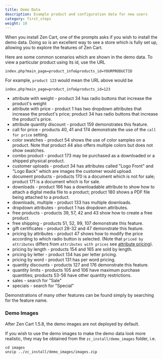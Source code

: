 ```yaml
---
title: Demo Data 
description: Example product and configuration data for new users 
category: first_steps
weight: 10
---
```


When you install Zen Cart, one of the prompts asks if you wish to install 
the demo data.  Doing so is an excellent way to see a store which is fully set up, allowing you to explore the features of Zen Cart.

Here are some common scenarios which are shown in the demo data.  To view a particular product using its id, use the URL 

```
index.php?main_page=product_info&products_id=YOURPRODUCTID
```

For example, `product 123` would mean the URL above would be 

```
index.php?main_page=product_info&products_id=123
```

- attribute with weight - product 34 has radio buttons that increase the product's weight
- attribute with price - product 1 has two dropdown attributes that increase the product's price; product 34 has radio buttons that increase the product's price. 
- attribute quantity discount - product 159 demonstrates this feature.
- call for price - products 40, 41 and 174 demonstrate the use of the `call for price` setting.
- color swatches -  product 54 shows the use of color samples on a product.  Note that product 44 also offers multiple colors but does not show swatches. 
- combo product - product 173 may be purchased as a downloaded or a shipped physical product.
- customer uploads - product 34 has attributes called "Logo Front" and "Logo Back" which are images the customer would upload. 
- document products - products 170 is a document which is not for sale; product 171 is a document which is for sale. 
- downloads - product 166 has a downloadable attribute to show how to attach a digital media file to a product; product 180 shows a PDF file being attached to a product. 
- downloads, multiple - product 133 has multiple downloads.
- dropdown attributes - product 1 has dropdown attributes.
- free products - products 39, 57, 42 and 43 show how to create a free product.
- free shipping - products 51, 52, 99, 107 demonstrate this feature.
- gift certificates - product 28-32 and 47 demonstrate this feature.
- pricing by attributes - product 47 shows how to modify the price according to which radio button is selected.  (Note that `priced by attributes` differs from `attributes with prices` see [attribute pricing](/user/products/attribute_pricing/)). 
- pricing by length - products 154 and 165 are sold by length.
- pricing by letter - product 134 has per letter pricing.
- pricing by word - product 131 has per word pricing.
- quantity discounts - products 127 and 176 demonstrate this feature.
- quantity limits - products 105 and 106 have maximum purchase quantities; products 53-56 have other quantity restrictions. 
- sales - search for "Sale" 
- specials - search for "Special" 

Demonstrations of many other features can be found simply by searching for the feature name.

### Demo Images 

After Zen Cart 1.5.8, the demo images are not deployed by default.

If you wish to use the demo images to make the demo data look more realistic, they may be obtained from the `zc_install/demo_images` folder, i.e. 

```
cd images
unzip ../zc_install/demo_images/images.zip
```

